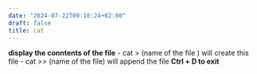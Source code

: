 ```yaml
---
date: "2024-07-22T09:10:24+02:00"
draft: false
title: cat
---
```


**display the conntents of the file** - cat \> (name of the file ) will
create this file - cat \>\> (name of the file) will append the file
**Ctrl + D to exit**
